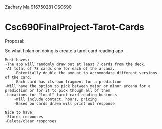 Zachary Ma
916750281
CSC690

# Csc690FinalProject-Tarot-Cards

Proposal:

So what I plan on doing is create a tarot card reading app.

	Must haves:
 	-The app will randomly draw out at least 7 cards from the deck.
 	-At total of 78 cards one for each of the arcana.
		-Potentially double the amount to accommodate different versions of the card.
		-Each card has its own fragment for a prediction
 	-Will have the option to pick between major or minor arcana for a prediction or for it to pick though all of them
 	-Locations for "local" tarot card reading business
		-Will include contact, hours, pricing
		-Based on cards drawn will print out response

	Nice to have:
 	-Stores responses
 	-Delete/clear responses
